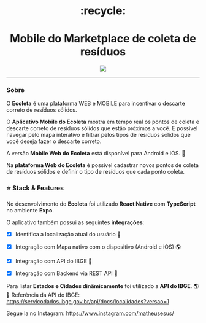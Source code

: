 <div align="center">
  <h1>:recycle:</h1>
  <h1>Mobile do Marketplace de coleta de resíduos</h1>
</div>


<div align="center" >
  <img src="viewappecoleta.gif">
</div>



_________________




### Sobre
O **Ecoleta** é uma plataforma WEB e MOBILE para incentivar o descarte correto de resíduos sólidos. 


O **Aplicativo Mobile do Ecoleta** mostra em tempo real os pontos de coleta e descarte correto de resíduos sólidos que estão próximos a você. É possível navegar pelo mapa interativo e filtrar pelos tipos de resíduos sólidos que você deseja fazer o descarte correto.



A versão **Mobile Web do Ecoleta** está disponível para Android e iOS. :iphone:



Na **plataforma Web do Ecoleta** é possível cadastrar novos pontos de coleta de resíduos sólidos e definir o tipo de resíduos que cada ponto coleta.



### :star: Stack & Features
No desenvolvimento do **Ecoleta** foi utilizado **React Native** com **TypeScript** no ambiente **Expo**. 


O aplicativo também possui as seguintes **integrações**:

- [x] Identifica a localização atual do usuário :round_pushpin:
- [x] Integração com Mapa nativo com o dispositivo (Android e iOS) :earth_americas: 
- [x] Integração com API do IBGE :satellite: 
- [x] Integração com Backend via REST API :electric_plug:

 

Para listar **Estados e Cidades dinâmicamente** foi utilizado a **API do IBGE**. :earth_americas: <br/>
:paperclip: Referência da API do IBGE: https://servicodados.ibge.gov.br/api/docs/localidades?versao=1

Segue la no Instagram: https://www.instagram.com/matheusesus/


